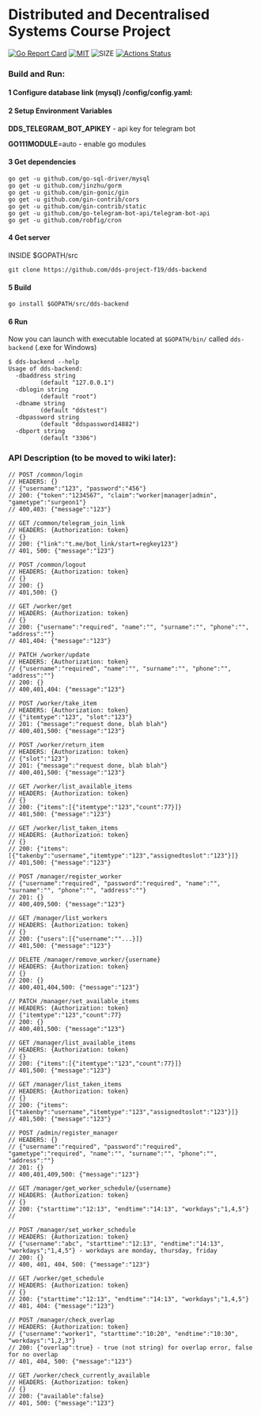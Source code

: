 # **Distributed and Decentralised Systems** Course Project
[![Go Report Card](https://goreportcard.com/badge/github.com/dds-project-f19/dds-backend)](https://goreportcard.com/report/github.com/dds-project-f19/dds-backend)
[![MIT](https://img.shields.io/github/license/dds-project-f19/dds-backend)](https://raw.githubusercontent.com/dds-project-f19/dds-backend/master/LICENSE)
![SIZE](https://img.shields.io/github/repo-size/dds-project-f19/dds-backend)
[![Actions Status](https://github.com/dds-project-f19/dds-backend/workflows/Go/badge.svg)](https://github.com/dds-project-f19/dds-backend/actions)

### Build and Run:

#### 1 Configure database link (mysql) /config/config.yaml:

#### 2 Setup Environment Variables
**DDS_TELEGRAM_BOT_APIKEY** - api key for telegram bot

**GO111MODULE**=auto - enable go modules

#### 3 Get dependencies
```shell script
go get -u github.com/go-sql-driver/mysql
go get -u github.com/jinzhu/gorm
go get -u github.com/gin-gonic/gin
go get -u github.com/gin-contrib/cors
go get -u github.com/gin-contrib/static
go get -u github.com/go-telegram-bot-api/telegram-bot-api
go get -u github.com/robfig/cron
```
#### 4 Get server

INSIDE $GOPATH/src
```shell script
git clone https://github.com/dds-project-f19/dds-backend
```

#### 5 Build

```shell script
go install $GOPATH/src/dds-backend
```

#### 6 Run

Now you can launch with executable located at `$GOPATH/bin/` called `dds-backend` (.exe for Windows)
```shell script
$ dds-backend --help
Usage of dds-backend:
  -dbaddress string
         (default "127.0.0.1")
  -dblogin string
         (default "root")
  -dbname string
         (default "ddstest")
  -dbpassword string
         (default "ddspassword14882")
  -dbport string
         (default "3306")
```


### API Description (to be moved to wiki later):

```golang
// POST /common/login
// HEADERS: {}
// {"username":"123", "password":"456"}
// 200: {"token":"1234567", "claim":"worker|manager|admin", "gametype":"surgeon1"}
// 400,403: {"message":"123"}

// GET /common/telegram_join_link
// HEADERS: {Authorization: token}
// {}
// 200: {"link":"t.me/bot_link/start=regkey123"}
// 401, 500: {"message":"123"}

// POST /common/logout
// HEADERS: {Authorization: token}
// {}
// 200: {}
// 401,500: {}

// GET /worker/get
// HEADERS: {Authorization: token}
// {}
// 200: {"username":"required", "name":"", "surname":"", "phone":"", "address":""}
// 401,404: {"message":"123"}

// PATCH /worker/update
// HEADERS: {Authorization: token}
// {"username":"required", "name":"", "surname":"", "phone":"", "address":""}
// 200: {}
// 400,401,404: {"message":"123"}

// POST /worker/take_item
// HEADERS: {Authorization: token}
// {"itemtype":"123", "slot":"123"}
// 201: {"message":"request done, blah blah"}
// 400,401,500: {"message":"123"}

// POST /worker/return_item
// HEADERS: {Authorization: token}
// {"slot":"123"}
// 201: {"message":"request done, blah blah"}
// 400,401,500: {"message":"123"}

// GET /worker/list_available_items
// HEADERS: {Authorization: token}
// {}
// 200: {"items":[{"itemtype":"123","count":77}]}
// 401,500: {"message":"123"}

// GET /worker/list_taken_items
// HEADERS: {Authorization: token}
// {}
// 200: {"items":[{"takenby":"username","itemtype":"123","assignedtoslot":"123"}]}
// 401,500: {"message":"123"}

// POST /manager/register_worker
// {"username":"required", "password":"required", "name":"", "surname":"", "phone":"", "address":""}
// 201: {}
// 400,409,500: {"message":"123"}

// GET /manager/list_workers
// HEADERS: {Authorization: token}
// {}
// 200: {"users":[{"username":""...}]}
// 401,500: {"message":"123"}

// DELETE /manager/remove_worker/{username}
// HEADERS: {Authorization: token}
// {}
// 200: {}
// 400,401,404,500: {"message":"123"}

// PATCH /manager/set_available_items
// HEADERS: {Authorization: token}
// {"itemtype":"123","count":77}
// 200: {}
// 400,401,500: {"message":"123"}

// GET /manager/list_available_items
// HEADERS: {Authorization: token}
// {}
// 200: {"items":[{"itemtype":"123","count":77}]}
// 401,500: {"message":"123"}

// GET /manager/list_taken_items
// HEADERS: {Authorization: token}
// {}
// 200: {"items":[{"takenby":"username","itemtype":"123","assignedtoslot":"123"}]}
// 401,500: {"message":"123"}

// POST /admin/register_manager
// HEADERS: {}
// {"username":"required", "password":"required", "gametype":"required", "name":"", "surname":"", "phone":"", "address":""}
// 201: {}
// 400,401,409,500: {"message":"123"}

// GET /manager/get_worker_schedule/{username}
// HEADERS: {Authorization: token}
// {}
// 200: {"starttime":"12:13", "endtime":"14:13", "workdays";"1,4,5"}
//

// POST /manager/set_worker_schedule
// HEADERS: {Authorization: token}
// {"username":"abc", "starttime":"12:13", "endtime":"14:13", "workdays";"1,4,5"} - workdays are monday, thursday, friday
// 200: {}
// 400, 401, 404, 500: {"message":"123"}

// GET /worker/get_schedule
// HEADERS: {Authorization: token}
// {}
// 200: {"starttime":"12:13", "endtime":"14:13", "workdays";"1,4,5"}
// 401, 404: {"message":"123"}

// POST /manager/check_overlap
// HEADERS: {Authorization: token}
// {"username":"worker1", "starttime":"10:20", "endtime":"10:30", "workdays":"1,2,3"}
// 200: {"overlap":true} - true (not string) for overlap error, false for no overlap
// 401, 404, 500: {"message":"123"}

// GET /worker/check_currently_available
// HEADERS: {Authorization: token}
// {}
// 200: {"available":false}
// 401, 500: {"message":"123"}

```
